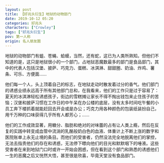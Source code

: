 ```yaml
---
layout: post
title: 【好兆头衍生】地狱的动物部门
date: 2019-10-12 05:20
categories: 好兆头
characters: ["Crowley"]
tags: ["好兆头衍生"]
pov: 第一人称
origin: 名人朋友圈
---
```


地狱的动物部门有蛆、苍蝇、蛤蟆，当然，还有蛇，这已为人类所熟知。但他们不知道的是，这只是地狱很小的一个部门，占地狱恶魔数最多的部门是食品部门，其中的代表人包括汉堡、披萨、巧克力、蛋糕、冰淇淋、甜甜圈、奶油、炸鸡、薯条、可乐、方便面……

他们每一个人，头上顶着自己的标志，在地狱走动时散发着过分的香气。他们部门的诱惑业绩永远高于所有其他部门总和，在我看来，他们的工作只是过于容易了：夏天的冰淇淋轻松诱惑孩子，街边的雪糕摊让家长不得不掏出钱包来止住孩子的苦恼；汉堡和披萨习惯在工作日的中午呆在办公楼的底层，没有太多时间吃午餐的小员工奔下楼抓着就能赶回去开会或是办公；巧克力用各种颜色的包装纸装扮自己，用千万种的口味获得几乎所有人都芳心；……

他们的工作成效显著，用糖分、脂肪和绝对的对味蕾的占有让人类上瘾，然后在反复的实践中转变成血管中流淌的乳酪般奶白色的血液、体重计上不断上涨的数字和医院账单上永无止境的条目。而他们的受害者，仍然没法完全地脱离他们的掌控，无法去指责他们的存在和诱惑，无法停下瞟向他们的目光和默默咽下的唾液。这些受害者在来到地狱门口时或许一开始会困惑，但在看到这个部门和熟悉的诱惑他们一生的恶魔之后又恍然大悟，甚至很是欣喜，毕竟天堂没有食品部门。
